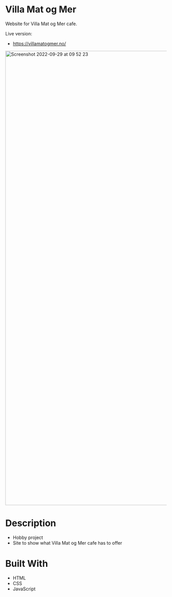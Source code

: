 # Villa Mat og Mer 

Website for Villa Mat og Mer cafe.

Live version: 
- https://villamatogmer.no/

<img width="1415" alt="Screenshot 2022-09-29 at 09 52 23" src="https://user-images.githubusercontent.com/74554925/192973062-caaf0fa4-5ab9-49c3-8ba7-cab7e3549511.png">

# Description 
- Hobby project 
- Site to show what Villa Mat og Mer cafe has to offer 

# Built With 
- HTML
- CSS
- JavaScript 
